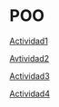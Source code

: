 # POO

[Actividad1](./Setup/README.md)

[Avtividad2](./Peliculas/Program.cs)

[Actividad3](./UML/README.md)

[Actividad4](./Parametros/Program.cs)